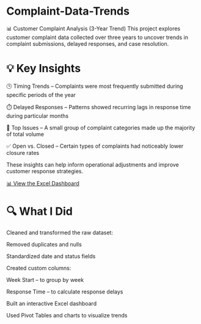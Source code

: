 # Complaint-Data-Trends

📊 Customer Complaint Analysis (3-Year Trend)
This project explores customer complaint data collected over three years to uncover trends in complaint submissions, delayed responses, and case resolution.

# 💡 Key Insights
🕒 Timing Trends – Complaints were most frequently submitted during specific periods of the year

⏱️ Delayed Responses – Patterns showed recurring lags in response time during particular months

📌 Top Issues – A small group of complaint categories made up the majority of total volume

✅ Open vs. Closed – Certain types of complaints had noticeably lower closure rates

These insights can help inform operational adjustments and improve customer response strategies.

[📊 View the Excel Dashboard](https://1drv.ms/x/c/83ddedabe2174cf4/EWcflWiUCGBAkGOUUPdDMuIBGxq_M3dLgxbDU7hppdxbzg?e=MoiKvo&nav=MTVfezQ5RTEwOERFLUY1NjQtNDE5RC05OTkxLTZFOEQ2MUIyQTRCNH0)


# 🔍 What I Did
Cleaned and transformed the raw dataset:

Removed duplicates and nulls

Standardized date and status fields

Created custom columns:

Week Start – to group by week

Response Time – to calculate response delays

Built an interactive Excel dashboard

Used Pivot Tables and charts to visualize trends
